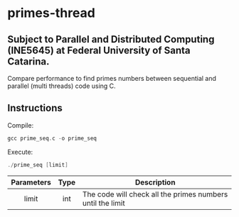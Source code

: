 # primes-thread

## Subject to Parallel and Distributed Computing (INE5645) at Federal University of Santa Catarina.

Compare performance to find primes numbers between sequential and parallel (multi threads) code using C.

## Instructions
Compile:
```c
gcc prime_seq.c -o prime_seq
```
Execute:
```c
./prime_seq [limit]
```

| Parameters | Type | Description  |
| :-----: |:-----:| ----- |
| limit     | int | The code will check all the primes numbers until the limit |
